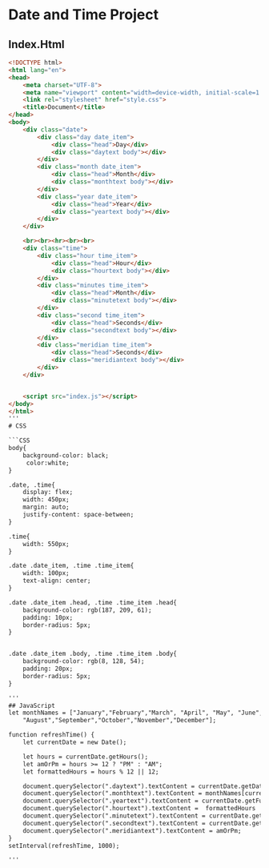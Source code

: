 # Date and Time Project

## Index.Html

```HTML
<!DOCTYPE html>
<html lang="en">
<head>
    <meta charset="UTF-8">
    <meta name="viewport" content="width=device-width, initial-scale=1.0">
    <link rel="stylesheet" href="style.css">
    <title>Document</title>
</head>
<body>
    <div class="date">
        <div class="day date_item">
            <div class="head">Day</div>
            <div class="daytext body"></div>
        </div>
        <div class="month date_item">
            <div class="head">Month</div>
            <div class="monthtext body"></div>
        </div>
        <div class="year date_item">
            <div class="head">Year</div>
            <div class="yeartext body"></div>
        </div>
    </div>

    <br><br><hr><br><br>
    <div class="time">
        <div class="hour time_item">
            <div class="head">Hour</div>
            <div class="hourtext body"></div>
        </div>
        <div class="minutes time_item">
            <div class="head">Month</div>
            <div class="minutetext body"></div>
        </div>
        <div class="second time_item">
            <div class="head">Seconds</div>
            <div class="secondtext body"></div>
        </div>
        <div class="meridian time_item">
            <div class="head">Seconds</div>
            <div class="meridiantext body"></div>
        </div>
    </div>


    <script src="index.js"></script>
</body>
</html>
'''
# CSS

```CSS
body{
    background-color: black;
     color:white;
}

.date, .time{
    display: flex;
    width: 450px;
    margin: auto;
    justify-content: space-between;
}

.time{
    width: 550px;
}

.date .date_item, .time .time_item{
    width: 100px;
    text-align: center;
}

.date .date_item .head, .time .time_item .head{
    background-color: rgb(187, 209, 61);
    padding: 10px;
    border-radius: 5px;
}


.date .date_item .body, .time .time_item .body{
    background-color: rgb(8, 128, 54);
    padding: 20px;
    border-radius: 5px;
}

'''
## JavaScript
let monthNames = ["January","February","March", "April", "May", "June", "July",
    "August","September","October","November","December"];

function refreshTime() {
    let currentDate = new Date();

    let hours = currentDate.getHours();
    let amOrPm = hours >= 12 ? "PM" : "AM";
    let formattedHours = hours % 12 || 12;

    document.querySelector(".daytext").textContent = currentDate.getDate();
    document.querySelector(".monthtext").textContent = monthNames[currentDate.getMonth()];
    document.querySelector(".yeartext").textContent = currentDate.getFullYear();
    document.querySelector(".hourtext").textContent =  formattedHours
    document.querySelector(".minutetext").textContent = currentDate.getMinutes();
    document.querySelector(".secondtext").textContent = currentDate.getSeconds()
    document.querySelector(".meridiantext").textContent = amOrPm;
}
setInterval(refreshTime, 1000);

'''
